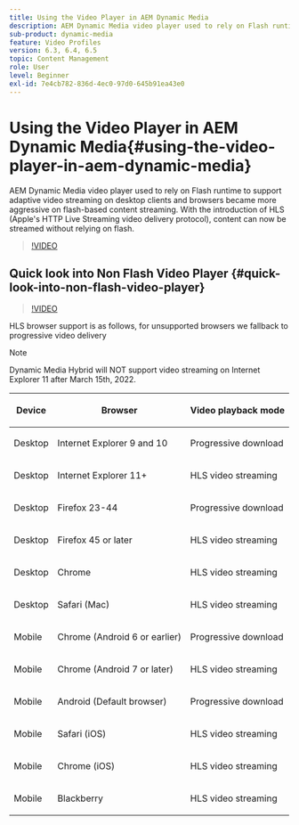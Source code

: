 ```yaml
---
title: Using the Video Player in AEM Dynamic Media
description: AEM Dynamic Media video player used to rely on Flash runtime to support adaptive video streaming on desktop clients and browsers became more aggressive on flash-based content streaming. With the introduction of HLS (Apple's HTTP Live Streaming video delivery protocol), content can now be streamed without relying on flash.
sub-product: dynamic-media
feature: Video Profiles
version: 6.3, 6.4, 6.5
topic: Content Management
role: User
level: Beginner
exl-id: 7e4cb782-836d-4ec0-97d0-645b91ea43e0
---
```


# Using the Video Player in AEM Dynamic Media{#using-the-video-player-in-aem-dynamic-media}

AEM Dynamic Media video player used to rely on Flash runtime to support adaptive video streaming on desktop clients and browsers became more aggressive on flash-based content streaming. With the introduction of HLS (Apple's HTTP Live Streaming video delivery protocol), content can now be streamed without relying on flash.

>[!VIDEO](https://video.tv.adobe.com/v/16791/?quality=9&learn=on)

## Quick look into Non Flash Video Player {#quick-look-into-non-flash-video-player}

>[!VIDEO](https://video.tv.adobe.com/v/17429/?quality=9&learn=on)

HLS browser support is as follows, for unsupported browsers we fallback to progressive video delivery

>[!NOTE]
>
> Dynamic Media Hybrid will NOT support video streaming on Internet Explorer 11 after March 15th, 2022.

<table> 
 <thead> 
  <tr> 
   <th> <p>Device</p> </th>
   <th> <p>Browser</p> </th>
   <th > <p>Video playback mode</p> </th>
  </tr>
 </thead>
 <tbody>
  <tr> 
   <td> <p>Desktop</p> </td>
   <td> <p>Internet Explorer 9 and 10</p> </td>
   <td> <p>Progressive download</p> </td>
  </tr>
  <tr>
   <td> <p>Desktop</p> </td>
   <td> <p>Internet Explorer 11+</p> </td>
   <td> <p>HLS video streaming</p> </td>
  </tr>
  <tr>
   <td> <p>Desktop</p> </td>
   <td> <p>Firefox 23-44</p> </td>
   <td> <p>Progressive download</p> </td>
  </tr>
  <tr> 
   <td> <p>Desktop</p> </td>
   <td> <p>Firefox 45 or later</p> </td>
   <td> <p>HLS video streaming</p> </td>
  </tr>
  <tr> 
   <td> <p>Desktop</p> </td>
   <td> <p>Chrome</p> </td>
   <td> <p>HLS video streaming</p> </td>
  </tr>
  <tr> 
   <td> <p>Desktop</p> </td>
   <td> <p>Safari (Mac)</p> </td>
   <td> <p>HLS video streaming</p> </td>
  </tr>
  <tr> 
   <td> <p>Mobile</p> </td>
   <td> <p>Chrome (Android 6 or earlier)</p> </td>
   <td> <p>Progressive download</p> </td>
  </tr>
  <tr> 
   <td> <p>Mobile</p> </td>
   <td> <p>Chrome (Android 7 or later)</p> </td>
   <td> <p>HLS video streaming</p> </td>
  </tr>
  <tr> 
   <td> <p>Mobile</p> </td>
   <td> <p>Android (Default browser)</p> </td>
   <td> <p>Progressive download</p> </td>
  </tr>
  <tr> 
   <td> <p>Mobile</p> </td>
   <td> <p>Safari (iOS)</p> </td>
   <td> <p>HLS video streaming</p> </td>
  </tr>
  <tr> 
   <td> <p>Mobile</p> </td>
   <td> <p>Chrome (iOS)</p> </td>
   <td> <p>HLS video streaming</p> </td>
  </tr>
  <tr> 
   <td> <p>Mobile</p> </td>
   <td> <p>Blackberry</p> </td>
   <td> <p>HLS video streaming</p> </td>
  </tr>
 </tbody>
</table>
